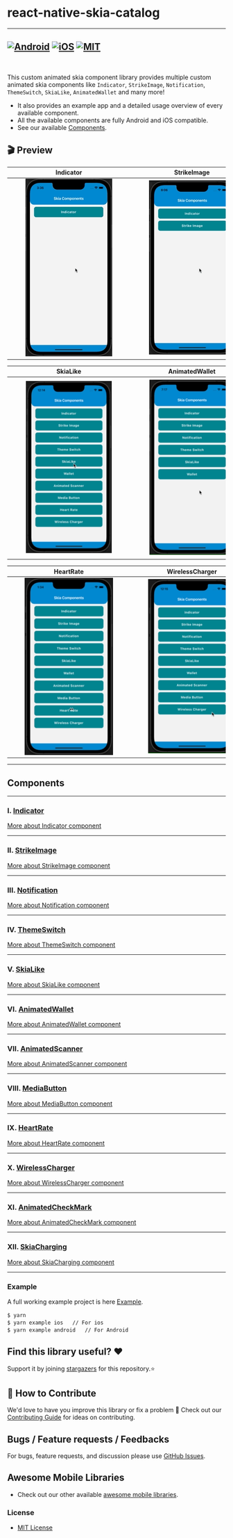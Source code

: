 # react-native-skia-catalog

---

## [![Android](https://img.shields.io/badge/Platform-Android-green?logo=android)](https://www.android.com) [![iOS](https://img.shields.io/badge/Platform-iOS-green?logo=apple)](https://developer.apple.com/ios) [![MIT](https://img.shields.io/badge/License-MIT-green)](https://opensource.org/licenses/MIT)

<br>

This custom animated skia component library provides multiple custom animated skia components like `Indicator`, `StrikeImage`, `Notification`, `ThemeSwitch`, `SkiaLike`, `AnimatedWallet` and many more!

- It also provides an example app and a detailed usage overview of every available component.
- All the available components are fully Android and iOS compatible.
- See our available <a href="#Components">Components</a>.

## 🎬 Preview

| <div style="width:270px"></div>Indicator | <div style="width:270px"></div>StrikeImage  | <div style="width:270px"></div>Notification  | <div style="width:270px"></div>ThemeSwitch  |
| :--------------------------------------: | :-----------------------------------------: | :------------------------------------------: | :-----------------------------------------: |
|    ![alt tag](./assets/Indicator.gif)    | ![alt tag](./assets/DefaultStrikeImage.gif) | ![alt_tag](./assets/DefaultNotification.gif) | ![alt tag](./assets/DefaultThemeSwitch.gif) |

| <div style = "width: 270px">SkiaLike</div> | <div style = "width: 270px">AnimatedWallet</div> | <div style = "width: 270px">AnimatedScanner</div> | <div style = "width: 270px">MediaButton</div> |
| :----------------------------------------: | :----------------------------------------------: | :-----------------------------------------------: | :-------------------------------------------: |
|  ![alt tag](./assets/DefaultSkiaLike.gif)  |  ![alt tag](./assets/DefaultAnimatedWallet.gif)  |  ![alt tag](./assets/DefaultAnimatedScanner.gif)  |     ![alt tag](./assets/MediaButton.gif)      |

| <div style = "width: 270px">HeartRate</div> | <div style = "width: 270px">WirelessCharger</div> | <div style = "width: 270px">SkiaCharging</div> | <div style = "width: 270px">AnimatedCheckmark</div> |
| :-----------------------------------------: | :-----------------------------------------------: | :--------------------------------------------: | :-------------------------------------------------: |
|     ![alt tag](./assets/HeartRate.gif)      |  ![alt tag](./assets/DefaultWirelessCharger.gif)  |     ![alt tag](./assets/SkiaCharging.gif)      |     ![alt tag](./assets/AnimatedCheckmark.gif)      |

---

## Components

---

### Ⅰ. [Indicator](./src/components/Indicator)

[More about Indicator component](./src/components/Indicator/README.md)

---

### ⅠI. [StrikeImage](./src/components/StrikeImage)

[More about StrikeImage component](./src/components/StrikeImage/README.md)

---

### ⅠII. [Notification](./src/components/Notification)

[More about Notification component](./src/components/Notification/README.md)

---

### IV. [ThemeSwitch](./src/components/ThemeSwitch)

[More about ThemeSwitch component](./src/components/ThemeSwitch/README.md)

---

### V. [SkiaLike](./src/components/SkiaLike)

[More about SkiaLike component](./src/components/SkiaLike/README.md)

---

### VI. [AnimatedWallet](./src/components/AnimatedWallet)

[More about AnimatedWallet component](./src/components/AnimatedWallet/README.md)

---

### VII. [AnimatedScanner](./src/components/AnimatedScanner)

[More about AnimatedScanner component](./src/components/AnimatedScanner/README.md)

---

### VIII. [MediaButton](./src/components/MediaButton)

[More about MediaButton component](./src/components/MediaButton//README.md)

---

### IX. [HeartRate](./src/components/HeartRate)

[More about HeartRate component](./src/components/HeartRate/README.md)

---

### X. [WirelessCharger](./src/components/WirelessCharger)

[More about WirelessCharger component](./src/components/WirelessCharger/README.md)

---

### XI. [AnimatedCheckMark](./src/components/AnimatedCheckMark)

[More about AnimatedCheckMark component](./src/components/AnimatedCheckMark/README.md)

---

### XII. [SkiaCharging](./src/components/SkiaCharging)

[More about SkiaCharging component](./src/components/SkiaCharging/README.md)

---

### Example

A full working example project is here [Example](./example/).

```sh
$ yarn
$ yarn example ios   // For ios
$ yarn example android   // For Android
```

## Find this library useful? ❤️

Support it by joining [stargazers](https://github.com/SimformSolutionsPvtLtd/react-native-skia-catalog/stargazers) for this repository.⭐

## 🤝 How to Contribute

We'd love to have you improve this library or fix a problem 💪
Check out our [Contributing Guide](CONTRIBUTING.md) for ideas on contributing.

## Bugs / Feature requests / Feedbacks

For bugs, feature requests, and discussion please use [GitHub Issues](https://github.com/SimformSolutionsPvtLtd/react-native-skia-catalog/issues).

## Awesome Mobile Libraries

- Check out our other available [awesome mobile libraries](https://github.com/SimformSolutionsPvtLtd/Awesome-Mobile-Libraries).

### License

- [MIT License](./LICENSE)
